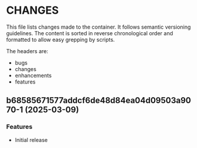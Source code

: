 # CHANGES

This file lists changes made to the container. It follows semantic versioning
guidelines. The content is sorted in reverse chronological order and formatted
to allow easy grepping by scripts.

The headers are:
- bugs
- changes
- enhancements
- features

## b68585671577addcf6de48d84ea04d09503a9070-1 (2025-03-09)

### Features

- Initial release
